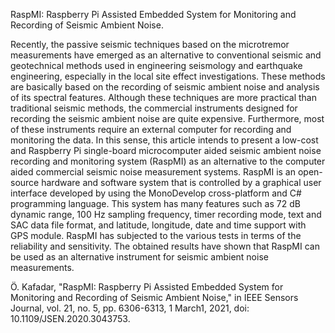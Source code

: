 RaspMI: Raspberry Pi Assisted Embedded System for Monitoring and Recording of Seismic Ambient Noise. 

Recently, the passive seismic techniques based on the microtremor measurements have emerged as an alternative to conventional seismic and geotechnical methods used in engineering seismology and earthquake engineering, especially in the local site effect investigations. These methods are basically based on the recording of seismic ambient noise and analysis of its spectral features. Although these techniques are more practical than traditional seismic methods, the commercial instruments designed for recording the seismic ambient noise are quite expensive. Furthermore, most of these instruments require an external computer for recording and monitoring the data. In this sense, this article intends to present a low-cost and Raspberry Pi single-board microcomputer aided seismic ambient noise recording and monitoring system (RaspMI) as an alternative to the computer aided commercial seismic noise measurement systems. RaspMI is an open-source hardware and software system that is controlled by a graphical user interface developed by using the MonoDevelop cross-platform and C# programming language. This system has many features such as 72 dB dynamic range, 100 Hz sampling frequency, timer recording mode, text and SAC data file format, and latitude, longitude, date and time support with GPS module. RaspMI has subjected to the various tests in terms of the reliability and sensitivity. The obtained results have shown that RaspMI can be used as an alternative instrument for seismic ambient noise measurements.

Ö. Kafadar, "RaspMI: Raspberry Pi Assisted Embedded System for Monitoring and Recording of Seismic Ambient Noise," in IEEE Sensors Journal, vol. 21, no. 5, pp. 6306-6313, 1 March1, 2021, doi: 10.1109/JSEN.2020.3043753.
